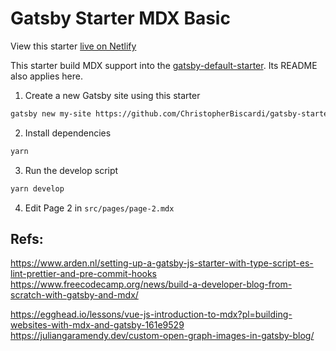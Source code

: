 # Gatsby Starter MDX Basic

View this starter [live on Netlify](https://gatsby-starter-mdx-basic.netlify.com/)

This starter build MDX support into the
[gatsby-default-starter](https://github.com/gatsbyjs/gatsby-starter-default). Its
README also applies here.

1. Create a new Gatsby site using this starter

```sh
gatsby new my-site https://github.com/ChristopherBiscardi/gatsby-starter-mdx-basic
```

2. Install dependencies

```sh
yarn
```

3. Run the develop script

```sh
yarn develop
```

4. Edit Page 2 in `src/pages/page-2.mdx`

## Refs:

https://www.arden.nl/setting-up-a-gatsby-js-starter-with-type-script-es-lint-prettier-and-pre-commit-hooks
https://www.freecodecamp.org/news/build-a-developer-blog-from-scratch-with-gatsby-and-mdx/

https://egghead.io/lessons/vue-js-introduction-to-mdx?pl=building-websites-with-mdx-and-gatsby-161e9529
https://juliangaramendy.dev/custom-open-graph-images-in-gatsby-blog/
